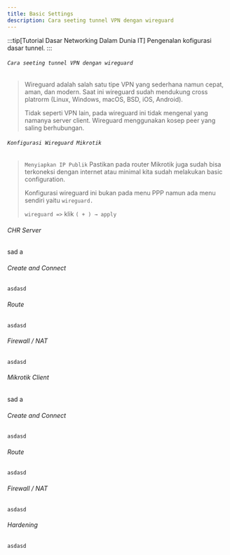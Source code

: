 ```yaml
---
title: Basic Settings
description: Cara seeting tunnel VPN dengan wireguard
---
```


:::tip[Tutorial Dasar Networking Dalam Dunia IT]
Pengenalan kofigurasi dasar tunnel.
:::
>
###### ```Cara seeting tunnel VPN dengan wireguard```
>
> Wireguard adalah salah satu tipe VPN yang sederhana namun cepat, aman, dan modern. Saat ini wireguard sudah mendukung cross platrorm (Linux, Windows, macOS, BSD, iOS, Android).
>
> Tidak seperti VPN lain, pada wireguard ini tidak mengenal yang namanya server client. Wireguard menggunakan kosep peer yang saling berhubungan.
>
> 
>
###### ```Konfigurasi Wireguard Mikrotik```
>
> ```Menyiapkan IP Publik``` Pastikan pada router Mikrotik juga sudah bisa terkoneksi dengan internet atau minimal kita sudah melakukan basic configuration.
>
> Konfigurasi wireguard ini bukan pada menu PPP namun ada menu sendiri yaitu ```wireguard.```
>
> ```wireguard =>``` klik ```( + ) → apply```
>
###### CHR Server
sad a
###### Create and Connect
```asdasd```
###### Route
```asdasd```
###### Firewall / NAT
```asdasd```

###### Mikrotik Client
sad a
###### Create and Connect
```asdasd```
###### Route
```asdasd```
###### Firewall / NAT
```asdasd```

###### Hardening
```asdasd```
